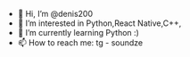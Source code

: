 - 👋 Hi, I’m @denis200
- 👀 I’m interested in Python,React Native,C++,
- 🌱 I’m currently learning Python :)
- 📫 How to reach me: tg - soundze

<!---
denis200/denis200 is a ✨ special ✨ repository because its `README.md` (this file) appears on your GitHub profile.
You can click the Preview link to take a look at your changes.
--->
